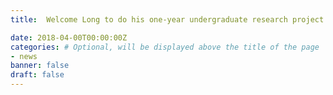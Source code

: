 ```yaml
---
title:  Welcome Long to do his one-year undergraduate research project with me at Oxford University, working on Safety Assurance for Deep Neural Networks.

date: 2018-04-00T00:00:00Z
categories: # Optional, will be displayed above the title of the page
- news
banner: false
draft: false
---
```

